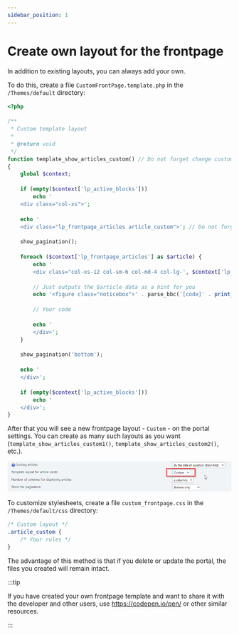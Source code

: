 ```yaml
---
sidebar_position: 1
---
```


# Create own layout for the frontpage

In addition to existing layouts, you can always add your own.

To do this, create a file `CustomFrontPage.template.php` in the `/Themes/default` directory:

```php {8,17}
<?php

/**
 * Custom template layout
 *
 * @return void
 */
function template_show_articles_custom() // Do not forget change custom name *custom* for your layout
{
	global $context;

	if (empty($context['lp_active_blocks']))
		echo '
	<div class="col-xs">';

	echo '
	<div class="lp_frontpage_articles article_custom">'; // Do not forget change custom class *article_custom* for your layout

	show_pagination();

	foreach ($context['lp_frontpage_articles'] as $article) {
		echo '
		<div class="col-xs-12 col-sm-6 col-md-4 col-lg-', $context['lp_frontpage_num_columns'], ' col-xl-', $context['lp_frontpage_num_columns'], '">';

		// Just outputs the $article data as a hint for you
		echo '<figure class="noticebox">' . parse_bbc('[code]' . print_r($article, true) . '[/code]') . '</figure>';

		// Your code

		echo '
		</div>';
	}

	show_pagination('bottom');

	echo '
	</div>';

	if (empty($context['lp_active_blocks']))
		echo '
	</div>';
}

```

After that you will see a new frontpage layout - `Custom` - on the portal settings. You can create as many such layouts as you want (`template_show_articles_custom1()`, `template_show_articles_custom2()`, etc.).

![Select custom template](set_custom_template.png)

To customize stylesheets, create a file `custom_frontpage.css` in the `/Themes/default/css` directory:

```css {3}
/* Custom layout */
.article_custom {
	/* Your rules */
}
```

The advantage of this method is that if you delete or update the portal, the files you created will remain intact.

:::tip

If you have created your own frontpage template and want to share it with the developer and other users, use https://codepen.io/pen/ or other similar resources.

:::
